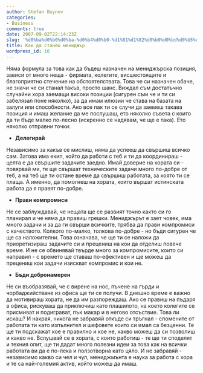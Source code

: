 ```yaml
---
author: Stefan Buynov
categories:
- Business
comments: true
date: 2007-09-02T22:14:23Z
slug: '%d0%ba%d0%b0%d0%ba-%d0%b4%d0%b0-%d1%81%d1%82%d0%b0%d0%bd%d0%b5%d1%88-%d0%bc%d0%b5%d0%bd%d0%b8%d0%b4%d0%b6%d1%8a%d1%80'
title: Как да станеш мениджър
wordpress_id: 16
---
```


Няма формула за това как да бъдеш назначен на мениджърска позиция, зависи от много неща - фирмата, колегите, висшестоящите и благоприятно стечение на обстоятелствата. Това че си назначен обаче, не значи че си станал такъв, просто шанс. Виждал съм достатъчно случайни хора заемащи високи позиции (сигурен съм че и ти си забелязал поне няколко), за да имам илюзии че става на базата на залуги или способности. Ако все пак ти се случи да заемеш такава позиция и имаш желание да ме послушаш, ето няколко съвета с които да ти бъде малко по-лесно (искренно се надявам, че ще е така). Ето няколко отправни точки:
	
  * **Делегирай**

Независимо за какъв се мислиш, няма да успееш да свършиш всичко сам. Затова има екип, който да работи с теб и ти да координираш - целта е да свършите задачите заедно. Имай доверие на хората си - повярвай ми, те ще свършат техническите задачи много по-добре от теб, а на теб ще ти остане време да свършиш работата, за която ти се плаща. А именно, да помогнеш на хората, които вършат истинската работа да я правят по-добре.

<!--more-->
	
  * **Прави компромиси**

Не се заблуждавай, че нещата ще се развият точно както си го планирал и че няма да правиш грешки. Мениджърът е зает човек, има много задачи и за да ги свърши всичките, трябва да прави компромиси с качеството. Колкото по-малко, толкова по-добре - но бъди сигурен че ще са наложителни. Това означава, че ще ти се наложи да приоретизираш задачите си и прецениш на кои да отделиш повече време. И не се обвинявай твърде много за компромисите, които си направил - с времето ще ставаш по-ефективен и ще можеш да прецениш кои задачи изискват компромис и кои не.
	
  * **Бъди добронамерен**

Не си въобразявай, че с вирене на нос, пъчене на гърди и чорбаджийстване из офиса ще ти се получи.  В днешно време е важно да мотивираш хората, не да им разпореждаш. Ако се правиш на пъдаря в офиса, рискуваш да приключиш като плашилото, на което колегите се присмиват и подиграват, пък макар и в негово отсъствие. Това ли искаш?
И накрая, никога не забравяй откъде си тръгнал - спомените от работата ти като изпълнител и шефовете които си имал са безценни. Те ще ти подскажат кое е правилно и кое не, какво можеш да си позволиш и какво не. Вслушвай се в хората, с които работиш - те ще ти споделят и техния опит, ще ти дадат много полезни идеи за това как на всички работата ви да е по-лека и ползотворна като цяло. И не забравяй - независимо какво си чел и чул, мениджмънта е наука за работа с хора и те са най-големия актив, който можеш да имаш.
